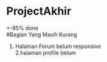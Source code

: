 # ProjectAkhir
+-85% done <br>
#Bagian Yang Masih Kurang
<br>
 
  1. Halaman Forum belum responsive
<br>2.halaman profile belum

